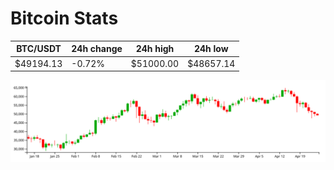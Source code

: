 # Bitcoin Stats

BTC/USDT|24h change|24h high|24h low|
|---|---|---|---|
|$49194.13|-0.72%|$51000.00|$48657.14|

<img src="./chart.svg">
